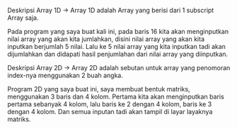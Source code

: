 Deskripsi Array 1D
-> Array 1D adalah Array yang berisi dari 1 subscript Array saja.

Pada program yang saya buat kali ini, pada baris 16 kita akan menginputkan nilai array yang akan kita jumlahkan, 
disini nilai array yang akan kita inputkan berjumlah 5 nilai. 
Lalu ke 5 nilai array yang kita inputkan tadi akan dijumlahkan dan didapati hasil penjumlahan dari nilai array yang diinputkan.

Deskripsi Array 2D
-> Array 2D adalah sebutan untuk array yang penomoran index-nya menggunakan 2 buah angka.

Program 2D yang saya buat ini, saya membuat bentuk matriks, menggunakan 3 baris dan 4 kolom. 
Pertama kita akan menginputkan baris pertama sebanyak 4 kolom, lalu baris ke 2 dengan 4 kolom, baris ke 3 dengan 4 kolom. 
Dan semua inputan tadi akan tampil di layar layaknya matriks.
